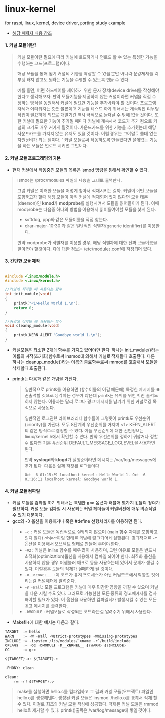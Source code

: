 # linux-kernel
for raspi, linux, kernel, device driver, porting study example

- [해당 페이지 내용 참조](https://www.joinc.co.kr/w/Site/Embedded/Documents/LinuxKernelModuleProg)

#### 1. 커널 모듈이란?

> 커널 모듈이란 필요에 따라 커널에 로드하거나 언로드 할 수 있는 특정한 기능을 수행하는 코드(프로그램)이다.
>
> 해당 모듈을 통해 쉽게 커널의 기능을 확장할 수 있을 뿐만 아니라 운영체제를 리부팅 하지 않고도 원하는 기능을 수행할 수 있도록 만들 수 있다.
>
> 예를 들면, 어떤 하드웨어를 제어하기 위한 문자 장치(device drive)를 작성해야 한다고 생각해보자. 만약 모듈기능을 제공하지 않는 커널이라면 커널을 직접 수정하는 방식을 동원해서 커널에 필요한 기능을 추가시켜야 할 것이다. 프로그램 자체가 어려워지는 것은 물론이고 기능을 테스트 하기 위해서는 계속적인 리부팅 작업이 필요하게 되므로 개발기간 역시 극적으로 늘어날 수 밖에 없을 것이다. 또한 커널에 필요한 기능이 추가될 때마다 커널에 계속해서 코드가 추가 됨으로 커널의 크기도 매우 커지게 될것이다. 사운드카드를 위한 기능을 추가했는데 해당 사운드카드를 가지지 않는 유저도 있을 것이다. 이럴 경우는 그야말로 쓸데 없는 자원낭비가 되는 셈이다. ` 커널 모듈로써 작동하도록 만들었다면 쓸데없는 기능을 하는 모듈은 언로드 시키면 그만이다.

#### 2. 커널 모듈 프로그래밍의 기본

- 현재 커널에서 작동중인 모듈의 목록은 lsmod 명령을 통해서 확인할 수 있다.

> lsmod는 /proc/modules 파일의 내용을 그대로 출력한다.
>
> 
>
> 그럼 커널은 이러한 모듈을 어떻게 찾아서 적재시키는 걸까. 커널이 어떤 모듈을 포함하고자 할때 해당 모듈이 아직 커널에 적재되어 있지 않다면 모듈 데몬(daemon)인 **kmod**가 **modprobe**를 실행시켜서 모듈을 읽어들이게 된다. 이때 modprobe는 다음중 하나의 방법을 이용해서 읽어들여야할 모듈을 찾게 된다.
>
> 
>
> - softdog, ppp와 같은 모듈이름을 직접 찾는다.
> - char-major-10-30 과 같은 일반적인 식별자(generic identifier)를 이용한다.
>
> 
>
> 만약 modprobe가 식별자를 이용할 경우, 해당 식별자에 대한 진짜 모듈이름을 알아와야 할것이다. 이에 대한 정보는 /etc/modules.conf에 저장되어 있다.



#### 3. 간단한 모듈 제작 

```c

#include <linux/module.h>
#include <linux/kernel.h>

//커널에 적제될 때 사용되는 함수
int init_module(void)
{
    printk("<1>Hello World 1.\n");
    return 0;
}

//커널에 삭제될 때 사용되는 함수
void cleanup_module(void)
{
    printk(KERN_ALERT "Goodbye world 1.\n");
}
```

- 커널모듈은 최소한 2개의 함수를 가지고 있어야만 한다. 하나는 init_module()라는 이름의 시작(초기화)함수로써 insmod에 의해서 커널로 적재될때 호출된다. 다른 하나는 cleanup_module()라는 이름의 종료함수로써 rmmod를 호출해서 모듈을 삭제할때 호출된다. 

- printk는 다음과 같은 개념을 가진다.

  > 일반적으로 printk를 이용하면 (함수이름의 어감 때문에) 특정한 메시지를 표준출력할 것으로 생각하는 경우가 많은데 printk는 유저를 위한 어떤 출력도 하지 않는다. 이름과는 달리 로그나 경고 메시지를 남기기 위한 커널로깅 목적으로 사용된다.
  >
  > 일반적인 로그관련 라이브러리나 함수들이 그렇듯이 printk도 우선순위(priority)를 가진다. 모두 8단계의 우선순위를 가지며 <1> KERN_ALERT 와 같은 방식으로 결정할 수 있다. 이들 우선순위에 대한 선언정보는 linux/kernel.h에서 확인할 수 있다. 만약 우선순위를 정하기 귀찮거나 정할 수 없다면 기본 우선순위 DEFAULT_MESSAGE_LOGLEVEL을 사용하면 된다.
  >
  > 만약 **syslogd**와 **klogd**가 실행중이라면 메시지는 /var/log/messages에 추가 된다. 다음은 실제 저장된 로그들이다.
  >
  > ```
  > Oct  6 01:15:39 localhost kernel: Hello World 1. Oct  6 01:16:11 localhost kernel: Goodbye world 1. 			
  > ```

  

#### 4. 커널 모듈 컴파일

- 커널 모듈을 컴파일 하기 위해서는 특별한 gcc 옵션과 더불어 몇가지 값들의 정의가 필요하다. 커널 모듈 컴파일 시 사용되는 커널 헤더들이 커널버젼에 매우 의존적일 수 있기 때문이다.
- gcc의 -D 옵션을 이용하거나 혹은 #define 선행처리자를 이용하면 된다. 

> - `-c `: 커널 모듈은 독립적으로 실행되지 않으며 (main 함수 자체를 포함하고 있지 않다) object파일 형태로 커널에 링크되어서 실행된다. 결과적으로 -c 옵션을 이용해서 오브젝트 형태로 만들어 주어야 한다.
> - `-O2:` 커널은 inline 함수를 매우 많이 사용하며, 그런 이유로 모듈은 반드시 최적화(optimization)옵션을 사용해서 컴파일 되어야 한다. 최적화 옵션을 사용하지 않을 경우 어셈블러 매크로 등을 사용하는데 있어서 문제가 생길 수 있다. 이럴경우 모듈의 적제가 실패하게 될 것이다.
> - `-D__KERNEL__ `: 이 코드가 유저 프로세스가 아닌 커널모드에서 작동할 것이라는걸 커널헤더에 알려준다.
> - -`W -Wall`: 모듈 프로그램은 커널에 매우 민감한 영향을 끼칠 수 있으며 커널을 다운 시킬 수도 있다. 그러므로 가능한한 모든 종류의 경고메시지를 검사해야할 필요가 있다. 이 옵션을 사용하면 컴파일러가 발생시킬 수 있는 모든 경고 메시지를 출력한다.
> - `-DMODULE` : 커널모듈로 작성되는 코드라는걸 알려주기 위해서 사용한다.

- Makefile에 대한 예시는 다음과 같다.

```c
TARGET  := hello
WARN    := -W -Wall -Wstrict-prototypes -Wmissing-prototypes
INCLUDE := -isystem /lib/modules/`uname -r`/build/include
CFLAGS  := -O2 -DMODULE -D__KERNEL__ ${WARN} ${INCLUDE}
CC      := gcc
	
${TARGET}.o: ${TARGET}.c

.PHONY: clean

clean:
    rm -rf ${TARGET}.o
```

> make를 실행하면 hello.c를 컴파일하고 그 결과 커널 모듈(오브젝트) 파일인 hello.o를 생성해낸다. 생성된 커널 모듈은 insmod ./hello.o를 통해서 적재 할 수 있다. 이걸로 최초의 커널 모듈 작성에 성공했다. 적재된 커널 모듈은 rmmod hello로 제거할 수 있다. printk()출력은 /var/log/message에 쌓일 것이다.

